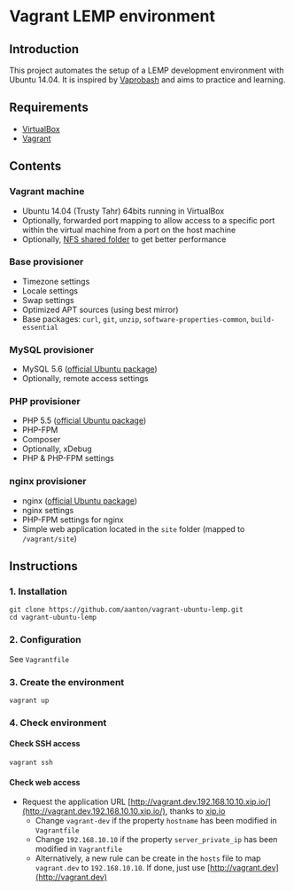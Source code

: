# Vagrant LEMP environment

## Introduction

This project automates the setup of a LEMP development environment with Ubuntu 14.04. It is inspired by [Vaprobash](https://github.com/fideloper/Vaprobash) and aims to practice and learning.

## Requirements

* [VirtualBox](https://www.virtualbox.org)
* [Vagrant](http://vagrantup.com)

## Contents

### Vagrant machine

* Ubuntu 14.04 (Trusty Tahr) 64bits running in VirtualBox
* Optionally, forwarded port mapping to allow access to a specific port within the virtual machine from a port on the host machine
* Optionally, [NFS shared folder](https://docs.vagrantup.com/v2/synced-folders/nfs.html) to get better performance

### Base provisioner

* Timezone settings
* Locale settings
* Swap settings
* Optimized APT sources (using best mirror)
* Base packages: `curl`, `git`, `unzip`, `software-properties-common`, `build-essential`

### MySQL provisioner

* MySQL 5.6 ([official Ubuntu package](http://packages.ubuntu.com/trusty/mysql/database/))
* Optionally, remote access settings

### PHP provisioner

* PHP 5.5 ([official Ubuntu package](http://packages.ubuntu.com/trusty/php/))
* PHP-FPM
* Composer
* Optionally, xDebug
* PHP & PHP-FPM settings

### nginx provisioner

* nginx ([official Ubuntu package](http://packages.ubuntu.com/trusty/httpd/))
* nginx settings
* PHP-FPM settings for nginx
* Simple web application located in the `site` folder (mapped to `/vagrant/site`)


## Instructions

### 1. Installation

```shell
git clone https://github.com/aanton/vagrant-ubuntu-lemp.git
cd vagrant-ubuntu-lemp
```

### 2. Configuration

See `Vagrantfile`

### 3. Create the environment

```shell
vagrant up
```

### 4. Check environment

#### Check SSH access

```shell
vagrant ssh
```

#### Check web access

* Request the application URL [http://vagrant.dev.192.168.10.10.xip.io/](http://vagrant.dev.192.168.10.10.xip.io/), thanks to [xip.io](http://xip.io/)
    * Change `vagrant-dev` if the property `hostname` has been modified in `Vagrantfile`
    * Change `192.168.10.10` if the property `server_private_ip` has been modified in `Vagrantfile`
    * Alternatively, a new rule can be create in the `hosts` file to map `vagrant.dev` to `192.168.10.10`. If done, just use [http://vagrant.dev](http://vagrant.dev)